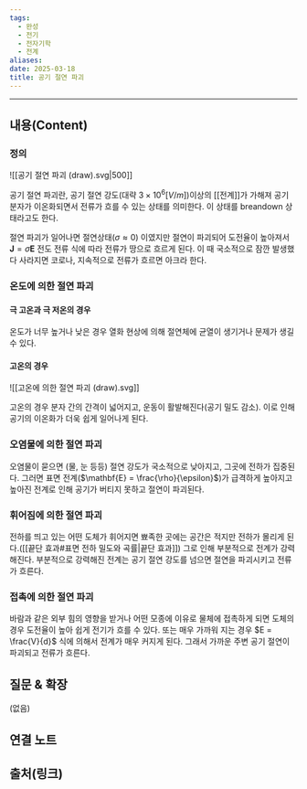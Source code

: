 ```yaml
---
tags:
  - 완성
  - 전기
  - 전자기학
  - 전계
aliases: 
date: 2025-03-18
title: 공기 절연 파괴
---
```


---

## 내용(Content)

### 정의

![[공기 절연 파괴 (draw).svg|500]]

공기 절연 파괴란, 공기 절연 강도(대략 $3 \times 10^{6} [V/m]$)이상의 [[전계]]가 가해져 공기 분자가 이온화되면서 전류가 흐를 수 있는 상태를 의미한다. 이 상태를 breandown 상태라고도 한다.

절연 파괴가 일어나면 절연상태($\sigma \approx 0$) 이였지만 절연이 파괴되어 도전율이 높아져서 $\mathbf{J} = \sigma \mathbf{E}$ 전도 전류 식에 따라 전류가 땅으로 흐르게 된다. 이 때 국소적으로 잠깐 발생했다 사라지면 코로나,
지속적으로 전류가 흐르면 아크라 한다.

### 온도에 의한 절연 파괴

#### 극 고온과 극 저온의 경우

온도가 너무 높거나 낮은 경우 열화 현상에 의해 절연체에 균열이 생기거나 문제가 생길 수 있다.

#### 고온의 경우

![[고온에 의한 절연 파괴 (draw).svg]]

고온의 경우 분자 간의 간격이 넓어지고, 운동이 활발해진다(공기 밀도 감소). 이로 인해 공기의 이온화가 더욱 쉽게 일어나게 된다. 


### 오염물에 의한 절연 파괴

오염물이 묻으면 (물, 눈 등등) 절연 강도가 국소적으로 낮아지고, 그곳에 전하가 집중된다. 그러면 표면 전계($\mathbf{E} = \frac{\rho}{\epsilon}$)가 급격하게 높아지고 높아진 전계로 인해 공기가 버티지 못하고 절연이 파괴된다. 

### 휘어짐에 의한 절연 파괴

전하를 띄고 있는 어떤 도체가 휘어지면 뾰족한 곳에는 공간은 적지만 전하가 몰리게 된다.([[끝단 효과#표면 전하 밀도와 곡률|끝단 효과]]) 그로 인해 부분적으로 전계가 강력해진다. 부분적으로 강력해진 전계는 공기 절연 강도를 넘으면 절연을 파괴시키고 전류가 흐른다.

### 접촉에 의한 절연 파괴

바람과 같은 외부 힘의 영향을 받거나 어떤 모종에 이유로 물체에 접촉하게 되면 도체의 경우 도전율이 높아 쉽게 전기가 흐를 수 있다. 또는 매우 가까워 지는 경우 $E = \frac{V}{d}$ 식에 의해서 전계가 매우 커지게 된다. 그래서 가까운 주변 공기 절연이 파괴되고 전류가 흐른다.

## 질문 & 확장

(없음)

## 연결 노트

## 출처(링크)





